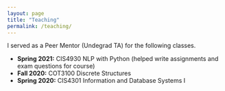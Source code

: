 ```yaml
---
layout: page
title: "Teaching"
permalink: /teaching/
---
```


I served as a Peer Mentor (Undegrad TA) for the following classes.

- **Spring 2021:** CIS4930 NLP with Python (helped write assignments and exam questions for course)
- **Fall 2020:** COT3100 Discrete Structures
- **Spring 2020:** CIS4301 Information and Database Systems I
